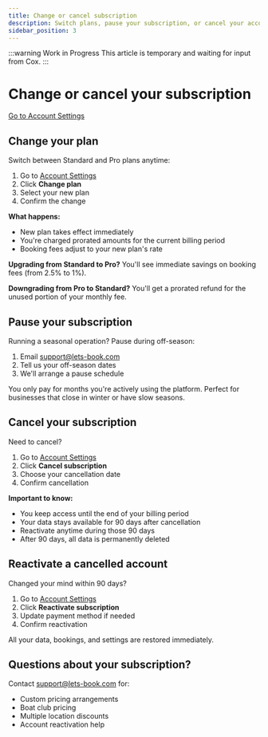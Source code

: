 ```yaml
---
title: Change or cancel subscription
description: Switch plans, pause your subscription, or cancel your account
sidebar_position: 3
---
```


:::warning Work in Progress
This article is temporary and waiting for input from Cox.
:::

# Change or cancel your subscription

[Go to Account Settings](https://dashboard.letsbook.app/account/plan)

## Change your plan

Switch between Standard and Pro plans anytime:

1. Go to [Account Settings](https://dashboard.letsbook.app/account/plan)
2. Click **Change plan**
3. Select your new plan
4. Confirm the change

**What happens:**
- New plan takes effect immediately
- You're charged prorated amounts for the current billing period
- Booking fees adjust to your new plan's rate

**Upgrading from Standard to Pro?** You'll see immediate savings on booking fees (from 2.5% to 1%).

**Downgrading from Pro to Standard?** You'll get a prorated refund for the unused portion of your monthly fee.

## Pause your subscription

Running a seasonal operation? Pause during off-season:

1. Email [support@lets-book.com](mailto:support@lets-book.com)
2. Tell us your off-season dates
3. We'll arrange a pause schedule

You only pay for months you're actively using the platform. Perfect for businesses that close in winter or have slow seasons.

## Cancel your subscription

Need to cancel?

1. Go to [Account Settings](https://dashboard.letsbook.app/account/plan)
2. Click **Cancel subscription**
3. Choose your cancellation date
4. Confirm cancellation

**Important to know:**
- You keep access until the end of your billing period
- Your data stays available for 90 days after cancellation
- Reactivate anytime during those 90 days
- After 90 days, all data is permanently deleted

## Reactivate a cancelled account

Changed your mind within 90 days?

1. Go to [Account Settings](https://dashboard.letsbook.app/account/plan)
2. Click **Reactivate subscription**
3. Update payment method if needed
4. Confirm reactivation

All your data, bookings, and settings are restored immediately.

## Questions about your subscription?

Contact [support@lets-book.com](mailto:support@lets-book.com) for:
- Custom pricing arrangements
- Boat club pricing
- Multiple location discounts
- Account reactivation help

